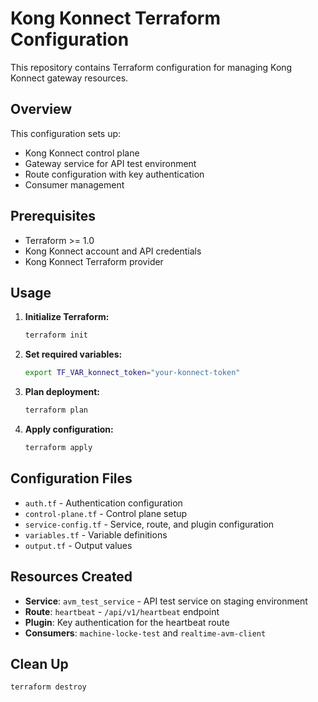 # Kong Konnect Terraform Configuration

This repository contains Terraform configuration for managing Kong Konnect gateway resources.

## Overview

This configuration sets up:
- Kong Konnect control plane
- Gateway service for API test environment
- Route configuration with key authentication
- Consumer management

## Prerequisites

- Terraform >= 1.0
- Kong Konnect account and API credentials
- Kong Konnect Terraform provider

## Usage

1. **Initialize Terraform:**
   ```bash
   terraform init
   ```

2. **Set required variables:**
   ```bash
   export TF_VAR_konnect_token="your-konnect-token"
   ```

3. **Plan deployment:**
   ```bash
   terraform plan
   ```

4. **Apply configuration:**
   ```bash
   terraform apply
   ```

## Configuration Files

- `auth.tf` - Authentication configuration
- `control-plane.tf` - Control plane setup
- `service-config.tf` - Service, route, and plugin configuration
- `variables.tf` - Variable definitions
- `output.tf` - Output values

## Resources Created

- **Service**: `avm_test_service` - API test service on staging environment
- **Route**: `heartbeat` - `/api/v1/heartbeat` endpoint
- **Plugin**: Key authentication for the heartbeat route
- **Consumers**: `machine-locke-test` and `realtime-avm-client`

## Clean Up

```bash
terraform destroy
```